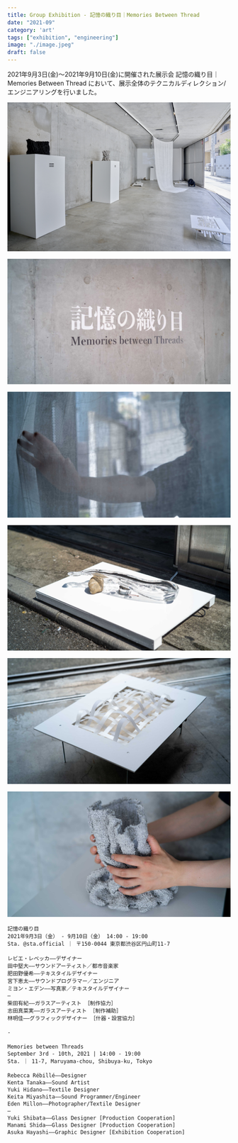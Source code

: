 ```yaml
---
title: Group Exhibition - 記憶の織り目｜Memories Between Thread
date: "2021-09"
category: 'art'
tags: ["exhibition", "engineering"]
image: "./image.jpeg"
draft: false
---
```


2021年9月3日(金)～2021年9月10日(金)に開催された展示会 記憶の織り目｜Memories Between Thread において、展示全体のテクニカルディレクション/エンジニアリングを行いました。

![](./image.jpeg)

![](./02.jpeg)

![](./03.jpeg)

![](./04.jpeg)

![](./05.jpeg)

![](./06.jpeg)


```
記憶の織り目
2021年9月3日（金） - 9月10日（金） 14:00 - 19:00
Sta. @sta.official ｜ 〒150-0044 東京都渋谷区円山町11-7

レビエ・レベッカ——デザイナー
田中堅大——サウンドアーティスト／都市音楽家
肥田野優希——テキスタイルデザイナー
宮下恵太——サウンドプログラマー／エンジニア
ミヨン・エデン——写真家／テキスタイルデザイナー
—
柴田有紀——ガラスアーティスト ［制作協力］
志田真菜実——ガラスアーティスト ［制作補助］
林明佳——グラフィックデザイナー ［什器・設営協力］

-

Memories between Threads
September 3rd - 10th, 2021 | 14:00 - 19:00
Sta. ｜ 11-7, Maruyama-chou, Shibuya-ku, Tokyo

Rebecca Rébillé——Designer
Kenta Tanaka——Sound Artist
Yuki Hidano——Textile Designer
Keita Miyashita——Sound Programmer/Engineer
Eden Millon——Photographer/Textile Designer
—
Yuki Shibata——Glass Designer [Production Cooperation]
Manami Shida——Glass Designer [Production Cooperation]
Asuka Hayashi——Graphic Designer [Exhibition Cooperation]
```